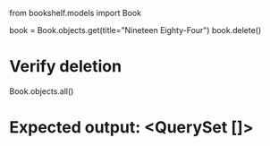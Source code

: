 from bookshelf.models import Book

book = Book.objects.get(title="Nineteen Eighty-Four")
book.delete()

# Verify deletion
Book.objects.all()
# Expected output: <QuerySet []>
